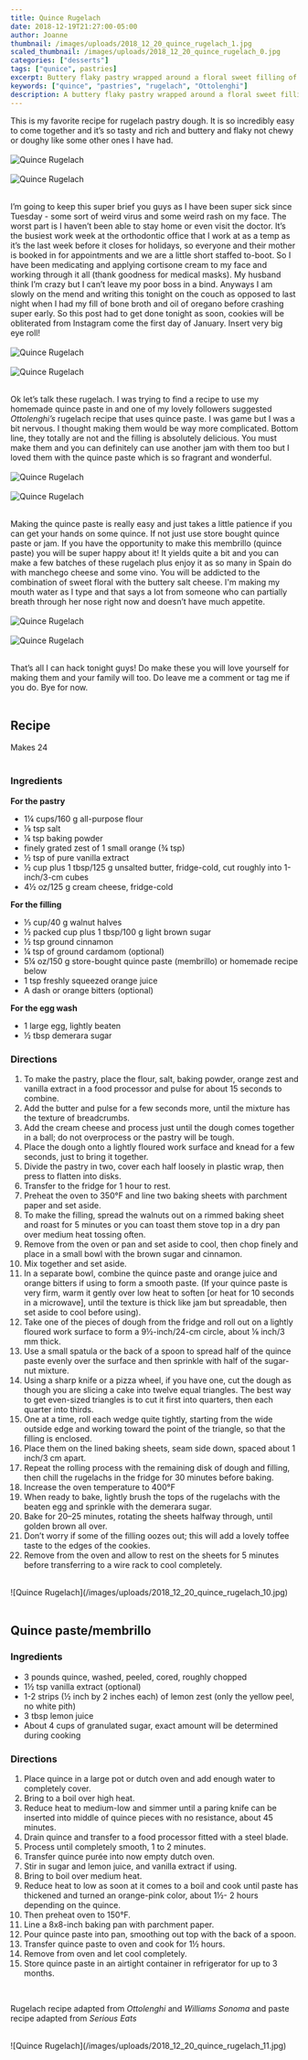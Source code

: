 ```yaml
---
title: Quince Rugelach
date: 2018-12-19T21:27:00-05:00
author: Joanne
thumbnail: /images/uploads/2018_12_20_quince_rugelach_1.jpg
scaled_thumbnail: /images/uploads/2018_12_20_quince_rugelach_0.jpg
categories: ["desserts"]
tags: ["qunice", pastries]
excerpt: Buttery flaky pastry wrapped around a floral sweet filling of quince paste
keywords: ["quince", "pastries", "rugelach", "Ottolenghi"]
description: A buttery flaky pastry wrapped around a floral sweet filling of quince paste. 
---
```



This is my favorite recipe for rugelach pastry dough. It is so incredibly easy to come together and it’s so tasty and rich and buttery and flaky not chewy or doughy like some other ones I have had.
</br>
</br>
![Quince Rugelach](/images/uploads/2018_12_20_quince_rugelach_2.jpg)
</br>
</br>
![Quince Rugelach](/images/uploads/2018_12_20_quince_rugelach_3.jpg)
</br>
</br>

I’m going to keep this super brief you guys as I have been super sick since Tuesday - some sort of weird virus and some weird rash on my face. The worst part is I haven’t been able to stay home or even visit the doctor. It’s the busiest work week at the orthodontic office that I work at as a temp as it’s the last week before it closes for holidays, so everyone and their mother is booked in for appointments and we are a little short staffed to-boot. So I have been medicating and applying cortisone cream to my face and working through it all (thank goodness for medical masks). My husband think I’m crazy but I can’t leave my poor boss in a bind. Anyways I am slowly on the mend and writing this tonight on the couch as opposed to last night when I had my fill of bone broth and oil of oregano before crashing super early. So this post had to get done tonight as soon, cookies will be obliterated from Instagram come the first day of January. Insert very big eye roll!
</br>
</br>
![Quince Rugelach](/images/uploads/2018_12_20_quince_rugelach_4.jpg)
</br>
</br>
![Quince Rugelach](/images/uploads/2018_12_20_quince_rugelach_5.jpg)
</br>
</br>


Ok let’s talk these rugelach. I was trying to find a recipe to use my homemade quince paste in and one of my lovely followers suggested _Ottolenghi’s_ rugelach recipe that uses quince paste. I was game but I was a bit nervous. I thought making them would be way more complicated. Bottom line, they totally are not and the filling is absolutely delicious. You must make them and you can definitely can use another jam with them too but I loved them with the quince paste which is so fragrant and wonderful.
</br>
</br>
![Quince Rugelach](/images/uploads/2018_12_20_quince_rugelach_6.jpg)
</br>
</br>
![Quince Rugelach](/images/uploads/2018_12_20_quince_rugelach_7.jpg)
</br>
</br>

Making the quince paste is really easy and just takes a little patience if you can get your hands on some quince. If not just use store bought quince paste or jam. If you have the opportunity to make this membrillo (quince paste) you will be super happy about it! It yields quite a bit and you can make a few batches of these rugelach plus enjoy it as so many in Spain do with manchego cheese and some vino. You will be addicted to the combination of sweet floral with the buttery salt cheese. I'm making my mouth water as I type and that says a lot from someone who can partially breath through her nose right now and doesn’t have much appetite.
</br>
</br>
![Quince Rugelach](/images/uploads/2018_12_20_quince_rugelach_8.jpg)
</br>
</br>
![Quince Rugelach](/images/uploads/2018_12_20_quince_rugelach_9.jpg)
</br>
</br>

That’s all I can hack tonight guys! Do make these you will love yourself for making them and your family will too. Do leave me a comment or tag me if you do. Bye for now.
</br>
</br>

## Recipe
Makes 24
</br>
</br>

### Ingredients

__For the pastry__

* 1¼ cups/160 g all-purpose flour
* &frac18; tsp salt
* ¼ tsp baking powder
* finely grated zest of 1 small orange (¾ tsp)
* &frac12; tsp of pure vanilla extract
* &frac12; cup plus 1 tbsp/125 g unsalted butter, fridge-cold, cut roughly into 1-inch/3-cm cubes
* 4&frac12; oz/125 g cream cheese, fridge-cold
 
__For the filling__

* &frac13; cup/40 g walnut halves
* &frac12; packed cup plus 1 tbsp/100 g light brown sugar
* ½ tsp ground cinnamon
* &frac14; tsp of ground cardamom (optional)
* 5¼ oz/150 g store-bought quince paste (membrillo) or homemade recipe below
* 1 tsp freshly squeezed orange juice
* A dash or orange bitters (optional)
 
__For the egg wash__

* 1 large egg, lightly beaten
* &frac12; tbsp demerara sugar
 
### Directions

1. To make the pastry, place the flour, salt, baking powder, orange zest and vanilla extract in a food processor and pulse for about 15 seconds to combine. 
2. Add the butter and pulse for a few seconds more, until the mixture has the texture of breadcrumbs. 
3. Add the cream cheese and process just until the dough comes together in a ball; do not overprocess or the pastry will be tough. 
4. Place the dough onto a lightly floured work surface and knead for a few seconds, just to bring it together.
5. Divide the pastry in two, cover each half loosely in plastic wrap, then press to flatten into disks. 
6. Transfer to the fridge for 1 hour to rest.
7. Preheat the oven to 350°F and line two baking sheets with parchment paper and set aside.
8. To make the filling, spread the walnuts out on a rimmed baking sheet and roast for 5 minutes or you can toast them stove top in a dry pan over medium heat tossing often. 
9. Remove from the oven or pan and set aside to cool, then chop finely and place in a small bowl with the brown sugar and cinnamon. 
10. Mix together and set aside.
11. In a separate bowl, combine the quince paste and orange juice and orange bitters if using to form a smooth paste. (If your quince paste is very firm, warm it gently over low heat to soften [or heat for 10 seconds in a microwave], until the texture is thick like jam but spreadable, then set aside to cool before using).
12. Take one of the pieces of dough from the fridge and roll out on a lightly floured work surface to form a 9&frac12;-inch/24-cm circle, about &frac18; inch/3 mm thick. 
13. Use a small spatula or the back of a spoon to spread half of the quince paste evenly over the surface and then sprinkle with half of the sugar-nut mixture. 
14. Using a sharp knife or a pizza wheel, if you have one, cut the dough as though you are slicing a cake into twelve equal triangles. The best way to get even-sized triangles is to cut it first into quarters, then each quarter into thirds. 
15. One at a time, roll each wedge quite tightly, starting from the wide outside edge and working toward the point of the triangle, so that the filling is enclosed. 
16. Place them on the lined baking sheets, seam side down, spaced about 1 inch/3 cm apart. 
17. Repeat the rolling process with the remaining disk of dough and filling, then chill the rugelachs in the fridge for 30 minutes before baking.
18. Increase the oven temperature to 400°F
19. When ready to bake, lightly brush the tops of the rugelachs with the beaten egg and sprinkle with the demerara sugar. 
20. Bake for 20–25 minutes, rotating the sheets halfway through, until golden brown all over. 
21. Don’t worry if some of the filling oozes out; this will add a lovely toffee taste to the edges of the cookies. 
22. Remove from the oven and allow to rest on the sheets for 5 minutes before transferring to a wire rack to cool completely.

</br>
![Quince Rugelach](/images/uploads/2018_12_20_quince_rugelach_10.jpg)
</br>
</br>

## Quince paste/membrillo

### Ingredients

* 3 pounds quince, washed, peeled, cored, roughly chopped
* 1&frac12; tsp vanilla extract (optional)
* 1-2 strips (&frac12; inch by 2 inches each) of lemon zest (only the yellow peel, no white pith)
* 3 tbsp lemon juice
* About 4 cups of granulated sugar, exact amount will be determined during cooking

### Directions

1. Place quince in a large pot or dutch oven and add enough water to completely cover. 
2. Bring to a boil over high heat. 
3. Reduce heat to medium-low and simmer until a paring knife can be inserted into middle of quince pieces with no resistance, about 45 minutes.
4. Drain quince and transfer to a food processor fitted with a steel blade. 
5. Process until completely smooth, 1 to 2 minutes.
6. Transfer quince purée into now empty dutch oven. 
7. Stir in sugar and lemon juice, and vanilla extract if using. 
8. Bring to boil over medium heat. 
9. Reduce heat to low as soon at it comes to a boil and cook until paste has thickened and turned an orange-pink color, about 1&frac12;- 2 hours depending on the quince.
10. Then preheat oven to 150°F. 
11. Line a 8x8-inch baking pan with parchment paper. 
12. Pour quince paste into pan, smoothing out top with the back of a spoon. 
13. Transfer quince paste to oven and cook for 1&frac12; hours. 
14. Remove from oven and let cool completely. 
15. Store quince paste in an airtight container in refrigerator for up to 3 months.
</br>

Rugelach recipe adapted from _Ottolenghi_ and _Williams Sonoma_ and paste recipe adapted from _Serious Eats_

</br>
![Quince Rugelach](/images/uploads/2018_12_20_quince_rugelach_11.jpg)
